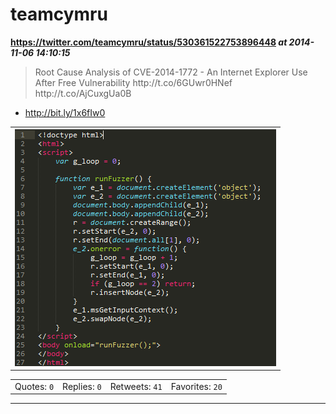 # teamcymru
**https://twitter.com/teamcymru/status/530361522753896448 _at 2014-11-06 14:10:15_**
<blockquote>
Root Cause Analysis of CVE-2014-1772 - An Internet Explorer Use After Free Vulnerability  http://t.co/6GUwr0HNef http://t.co/AjCuxgUa0B
</blockquote>

* http://bit.ly/1x6fIw0

<table><tr>
<td><img src="pictures/http+++pbs.twimg.com+media+B1w4_qqIgAE-tq9.png" alt="http://pbs.twimg.com/media/B1w4_qqIgAE-tq9.png"></td>
</table></tr>
<table><tr>
<td>Quotes: <code>0</code></td>
<td>Replies: <code>0</code></td>
<td>Retweets: <code>41</code></td>
<td>Favorites: <code>20</code></td>
</tr></table>

---

